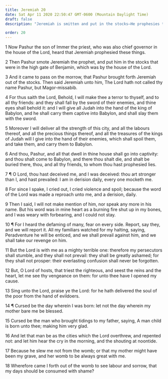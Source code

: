 ```yaml
---
title: Jeremiah 20
date: Sat Apr 11 2020 22:50:47 GMT-0600 (Mountain Daylight Time)
draft: false
description: "Jeremiah is smitten and put in the stocks—He prophesies that all Judah will be taken captive by Babylon."

order: 20
---
```

    
1 Now Pashur the son of Immer the priest, who was also chief governor in the house of the Lord, heard that Jeremiah prophesied these things.

2 Then Pashur smote Jeremiah the prophet, and put him in the stocks that were in the high gate of Benjamin, which was by the house of the Lord.

3 And it came to pass on the morrow, that Pashur brought forth Jeremiah out of the stocks. Then said Jeremiah unto him, The Lord hath not called thy name Pashur, but Magor-missabib.

4 For thus saith the Lord, Behold, I will make thee a terror to thyself, and to all thy friends: and they shall fall by the sword of their enemies, and thine eyes shall behold it: and I will give all Judah into the hand of the king of Babylon, and he shall carry them captive into Babylon, and shall slay them with the sword.

5 Moreover I will deliver all the strength of this city, and all the labours thereof, and all the precious things thereof, and all the treasures of the kings of Judah will I give into the hand of their enemies, which shall spoil them, and take them, and carry them to Babylon.

6 And thou, Pashur, and all that dwell in thine house shall go into captivity: and thou shalt come to Babylon, and there thou shalt die, and shalt be buried there, thou, and all thy friends, to whom thou hast prophesied lies.

7 ¶ O Lord, thou hast deceived me, and I was deceived: thou art stronger than I, and hast prevailed: I am in derision daily, every one mocketh me.

8 For since I spake, I cried out, I cried violence and spoil; because the word of the Lord was made a reproach unto me, and a derision, daily.

9 Then I said, I will not make mention of him, nor speak any more in his name. But his word was in mine heart as a burning fire shut up in my bones, and I was weary with forbearing, and I could not stay.

10 ¶ For I heard the defaming of many, fear on every side. Report, say they, and we will report it. All my familiars watched for my halting, saying, Peradventure he will be enticed, and we shall prevail against him, and we shall take our revenge on him.

11 But the Lord is with me as a mighty terrible one: therefore my persecutors shall stumble, and they shall not prevail: they shall be greatly ashamed; for they shall not prosper: their everlasting confusion shall never be forgotten.

12 But, O Lord of hosts, that triest the righteous, and seest the reins and the heart, let me see thy vengeance on them: for unto thee have I opened my cause.

13 Sing unto the Lord, praise ye the Lord: for he hath delivered the soul of the poor from the hand of evildoers.

14 ¶ Cursed be the day wherein I was born: let not the day wherein my mother bare me be blessed.

15 Cursed be the man who brought tidings to my father, saying, A man child is born unto thee; making him very glad.

16 And let that man be as the cities which the Lord overthrew, and repented not: and let him hear the cry in the morning, and the shouting at noontide.

17 Because he slew me not from the womb; or that my mother might have been my grave, and her womb to be always great with me.

18 Wherefore came I forth out of the womb to see labour and sorrow, that my days should be consumed with shame?
